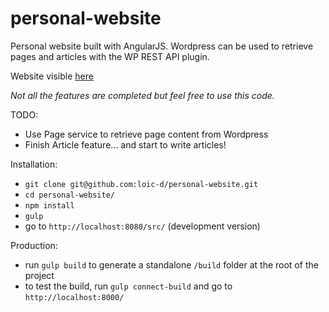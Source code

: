 # personal-website

Personal website built with AngularJS. Wordpress can be used to retrieve pages and articles with the WP REST API plugin.

Website visible [here](http://www.loic-delaubier.com)

_Not all the features are completed but feel free to use this code._

TODO:
* Use Page service to retrieve page content from Wordpress
* Finish Article feature... and start to write articles!

Installation:
* `git clone git@github.com:loic-d/personal-website.git`
* `cd personal-website/`
* `npm install`
* `gulp`
* go to `http://localhost:8080/src/` (development version)

Production:
* run `gulp build` to generate a standalone `/build` folder at the root of the project
* to test the build, run `gulp connect-build` and go to `http://localhost:8000/`
